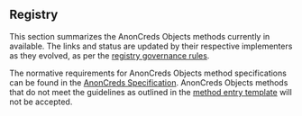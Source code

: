 ## Registry

This section summarizes the AnonCreds Objects methods currently in available.
The links and status are updated by their respective implementers as they
evolved, as per the [registry governance rules](#governance).

The normative requirements for AnonCreds Objects method specifications can be
found in the [AnonCreds
Specification](https://anoncreds-wg.github.io/anoncreds-spec/). AnonCreds
Objects methods that do not meet the guidelines as outlined in the [method entry
template](https://github.com/AnonCreds-WG/anoncreds-objects-methods-registry)
will not be accepted.
